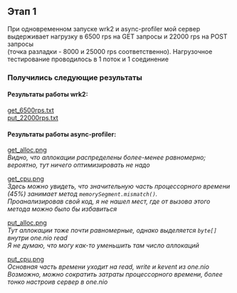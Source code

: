 ## Этап 1
При одновременном запуске wrk2 и async-profiler мой сервер выдерживает нагрузку в 6500 rps на GET запросы
и 22000 rps на POST запросы \
(точка разладки - 8000 и 25000 rps соответственно).
Нагрузочное тестирование проводилось в 1 поток и 1 соединение

### Получились следующие результаты
#### Результаты работы wrk2:
[get_6500rps.txt](wrk%2Fresults%2Fget_6500rps.txt) \
[put_22000rps.txt](wrk%2Fresults%2Fput_22000rps.txt)

#### Результаты работы async-profiler:
[get_alloc.png](asprof%2Fget_alloc.png) \
_Видно, что аллокации распределены более-менее равномерно; вероятно, тут ничего оптимизировать не надо_

[get_cpu.png](asprof%2Fget_cpu.png) \
_Здесь можно увидеть, что значительную часть процессорного времени (45%) занимает метод ```memorySegment.mismatch()```. \
Проанализировав свой код, я не нашел мест, где от вызова этого метода можно было бы избавиться_

[put_alloc.png](asprof%2Fput_alloc.png) \
_Тут аллокации тоже почти равномерные, однако выделяется ```byte[]``` внутри one.nio read \
Я не думаю, что могу как-то уменьшить там число аллокаций_

[put_cpu.png](asprof%2Fput_cpu.png) \
_Основная часть времени уходит на read, write и kevent из one.nio \
Возможно, можно сократить затраты процессорного времени, более тонко настроив сервер в one.nio_

